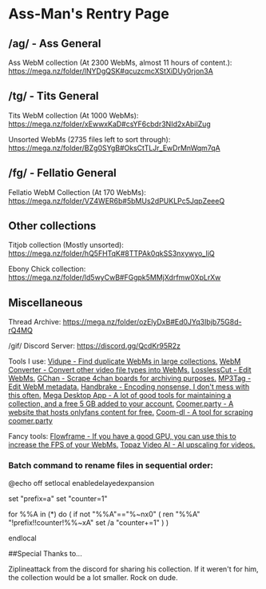# Ass-Man's Rentry Page

## /ag/ - Ass General

Ass WebM collection (At 2300 WebMs, almost 11 hours of content.): https://mega.nz/folder/lNYDgQSK#qcuzcmcXStXiDUy0rjon3A

## /tg/ - Tits General

Tits WebM collection (At 1000 WebMs): https://mega.nz/folder/xEwwxKaD#csYF6cbdr3NId2xAbilZug

Unsorted WebMs (2735 files left to sort through): https://mega.nz/folder/BZg0SYgB#OksCtTLJr_EwDrMnWqm7qA

## /fg/ - Fellatio General

Fellatio WebM Collection (At 170 WebMs): https://mega.nz/folder/VZ4WER6b#5bMUs2dPUKLPc5JqpZeeeQ

## Other collections

Titjob collection (Mostly unsorted): https://mega.nz/folder/hQ5FHTqK#8TTPAk0qkSS3nxywyo_IiQ

Ebony Chick collection: https://mega.nz/folder/ld5wyCwB#FGgpk5MMjXdrfmw0XpLrXw

## Miscellaneous

Thread Archive: https://mega.nz/folder/ozElyDxB#Ed0JYq3Ibjb75G8d-rQ4MQ

/gif/ Discord Server: https://discord.gg/QcdKr95R2z

Tools I use:
[Vidupe - Find duplicate WebMs in large collections.](https://github.com/kristiankoskimaki/vidupe)
[WebM Converter - Convert other video file types into WebMs.](https://github.com/WebMBro/WebMConverter)
[LosslessCut - Edit WebMs.](https://github.com/mifi/lossless-cut)
[GChan - Scrape 4chan boards for archiving purposes.](https://github.com/Issung/GChan)
[MP3Tag - Edit WebM metadata.](https://www.mp3tag.de/en/)
[Handbrake - Encoding nonsense, I don't mess with this often.](https://handbrake.fr/)
[Mega Desktop App - A lot of good tools for maintaining a collection, and a free 5 GB added to your account.](https://mega.io/)
[Coomer.party - A website that hosts onlyfans content for free.](https://coomer.party/)
[Coom-dl - A tool for scraping coomer.party](https://github.com/notFaad/coom-dl)

Fancy tools:
[Flowframe - If you have a good GPU, you can use this to increase the FPS of your WebMs.](https://nmkd.itch.io/flowframes)
[Topaz Video AI - AI upscaling for videos.](https://filecr.com/windows/topaz-video-enhance-ai/?id=064142456300)

### Batch command to rename files in sequential order:

@echo off
setlocal enabledelayedexpansion

set "prefix=a"
set "counter=1"

for %%A in (*) do (
    if not "%%A"=="%~nx0" (
        ren "%%A" "!prefix!!counter!%%~xA"
        set /a "counter+=1"
    )
)

endlocal

##Special Thanks to...

Ziplineattack from the discord for sharing his collection. If it weren't for him, the collection would be a lot smaller. Rock on dude.